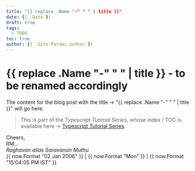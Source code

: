 ```yaml
---
title: "{{ replace .Name "-" " " | title }}"
date: {{ .Date }}
draft: true
tags:
  - TODO
toc: true
author: {{ .Site.Params.author }}
---
```


# {{ replace .Name "-" " " | title }} - to be renamed accordingly

The content for the blog post with the title &rarr; "{{ replace .Name "-" " " | title }}" will go here.

<!--more-->

> This is part of the _Typescript Tutorial Series_, whose index / TOC is available here &rarr; [Typescript Tutorial Series](../typescript-tutorial-series/).


Cheers,\
RM...\
_Raghavan alias Saravanan Muthu_\
{{ now.Format "02 Jan 2006" }} | {{ now.Format "Mon" }} | {{ now.Format "15:04:05 PM IST" }}
